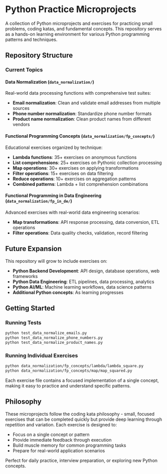 # Python Practice Microprojects

A collection of Python microprojects and exercises for practicing small problems, coding katas, and fundamental concepts. This repository serves as a hands-on learning environment for various Python programming patterns and techniques.

## Repository Structure

### Current Topics

#### Data Normalization (`data_normalization/`)
Real-world data processing functions with comprehensive test suites:
- **Email normalization**: Clean and validate email addresses from multiple sources
- **Phone number normalization**: Standardize phone number formats
- **Product name normalization**: Clean product names from different vendors

#### Functional Programming Concepts (`data_normalization/fp_concepts/`)
Educational exercises organized by technique:
- **Lambda functions**: 35+ exercises on anonymous functions
- **List comprehensions**: 25+ exercises on Pythonic collection processing
- **Map operations**: 30+ exercises on applying transformations
- **Filter operations**: 15+ exercises on data filtering
- **Reduce operations**: 10+ exercises on aggregation patterns
- **Combined patterns**: Lambda + list comprehension combinations

#### Functional Programming in Data Engineering (`data_normalization/fp_in_de/`)
Advanced exercises with real-world data engineering scenarios:
- **Map transformations**: API response processing, data conversion, ETL operations
- **Filter operations**: Data quality checks, validation, record filtering

## Future Expansion

This repository will grow to include exercises on:
- **Python Backend Development**: API design, database operations, web frameworks
- **Python Data Engineering**: ETL pipelines, data processing, analytics
- **Python AI/ML**: Machine learning workflows, data science patterns
- **Additional Python concepts**: As learning progresses

## Getting Started

### Running Tests
```bash
python test_data_normalize_emails.py
python test_data_normalize_phone_numbers.py
python test_data_normalize_product_names.py
```

### Running Individual Exercises
```bash
python data_normalization/fp_concepts/lambda/lambda_square.py
python data_normalization/fp_concepts/map/map_squared.py
```

Each exercise file contains a focused implementation of a single concept, making it easy to practice and understand specific patterns.

## Philosophy

These microprojects follow the coding kata philosophy - small, focused exercises that can be completed quickly but provide deep learning through repetition and variation. Each exercise is designed to:

- Focus on a single concept or pattern
- Provide immediate feedback through execution
- Build muscle memory for common programming tasks
- Prepare for real-world application scenarios

Perfect for daily practice, interview preparation, or exploring new Python concepts.
